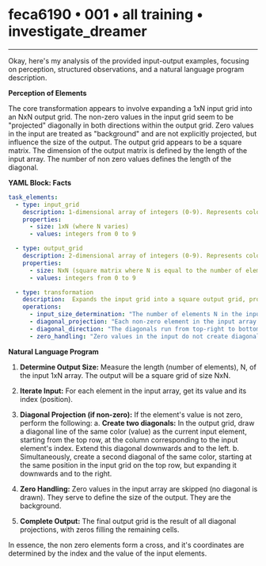 # feca6190 • 001 • all training • investigate_dreamer

---
Okay, here's my analysis of the provided input-output examples, focusing on perception, structured observations, and a natural language program description.

**Perception of Elements**

The core transformation appears to involve expanding a 1xN input grid into an NxN output grid. The non-zero values in the input grid seem to be "projected" diagonally in both directions within the output grid.  Zero values in the input are treated as "background" and are not explicitly projected, but influence the size of the output. The output grid appears to be a square matrix. The dimension of the output matrix is defined by the length of the input array. The number of non zero values defines the length of the diagonal.

**YAML Block: Facts**



```yaml
task_elements:
  - type: input_grid
    description: 1-dimensional array of integers (0-9). Represents colors.
    properties:
      - size: 1xN (where N varies)
      - values: integers from 0 to 9

  - type: output_grid
    description: 2-dimensional array of integers (0-9). Represents colors.
    properties:
      - size: NxN (square matrix where N is equal to the number of elements on input array)
      - values: integers from 0 to 9

  - type: transformation
    description:  Expands the input grid into a square output grid, projecting non-zero values diagonally.
    operations:
      - input_size_determination: "The number of elements N in the input array, determines the dimensions (NxN) of the output grid."
      - diagonal_projection: "Each non-zero element in the input array creates a diagonal line of the same value in the output grid."
      - diagonal_direction: "The diagonals run from top-right to bottom-left and from top-left to bottom-right, intersecting at cells corresponding to the original position of the input element."
      - zero_handling: "Zero values in the input do not create diagonals; they define the size of the output square."
```



**Natural Language Program**

1. **Determine Output Size:** Measure the length (number of elements), N, of the input 1xN array. The output will be a square grid of size NxN.

2. **Iterate Input:** For each element in the input array, get its value and its index (position).

3. **Diagonal Projection (if non-zero):** If the element's value is not zero, perform the following:
   a. **Create two diagonals:** In the output grid, draw a diagonal line of the same color (value) as the current input element, starting from the top row, at the column corresponding to the input element's index. Extend this diagonal downwards and to the left.
   b. Simultaneously, create a second diagonal of the same color, starting at the same position in the input grid on the top row, but expanding it downwards and to the right.

4. **Zero Handling:** Zero values in the input array are skipped (no diagonal is drawn).  They serve to define the size of the output. They are the background.

5. **Complete Output:** The final output grid is the result of all diagonal projections, with zeros filling the remaining cells.

In essence, the non zero elements form a cross, and it's coordinates are determined by the index and the value of the input elements.

